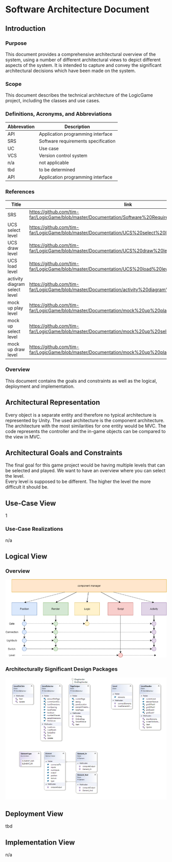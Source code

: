 # Software Architecture Document  



## Introduction 

### Purpose 

This document provides a comprehensive architectural overview of the system, using a number of different architectural views to depict different aspects of the system. It is intended to capture and convey the significant architectural decisions which have been made on the system. 

### Scope 

This document describes the technical architecture of the LogicGame project, including the classes and use cases. 

### Definitions, Acronyms, and Abbreviations 

| Abbrevation | Description                       |
|-------------|-----------------------------------|
| API         | Application programming interface |
| SRS       |	Software requirements specification |
| UC	|Use case |
| VCS|	Version control system |
|n/a	|not applicable |
| tbd |	to be determined|
| API         | Application programming interface |



### References 

| Title                         | link                                     |
|-------------------------------|------------------------------------------|
| SRS                           | https://github.com/tim-far/LogicGame/blob/master/Documentation/Software%20Requirements%20Specification.md |
| UCS select level              | https://github.com/tim-far/LogicGame/blob/master/Documentation/UCS%20select%20level.md |
| UCS draw level		| https://github.com/tim-far/LogicGame/blob/master/Documentation/UCS%20draw%20level.md	|
| UCS load level		| https://github.com/tim-far/LogicGame/blob/master/Documentation/UCS%20load%20level.md  |
| activity diagram select level | https://github.com/tim-far/LogicGame/blob/master/Documentation/activity%20diagram%20select%20level.jpg |
| mock up play level            | https://github.com/tim-far/LogicGame/blob/master/Documentation/mock%20up%20play%20level.jpg |
| mock up select level          | https://github.com/tim-far/LogicGame/blob/master/Documentation/mock%20up%20select%20level.jpg |
| mock up draw level            | https://github.com/tim-far/LogicGame/blob/master/Documentation/mock%20up%20play%20level.jpg	|

### Overview 

This document contains the goals and constraints as well as the logical, deployment and implementation.

## Architectural Representation  

Every object is a separate entity and therefore no typical architecture is represented by Unity. The used architecture is the component architecture. The architecture with the most similarities for one entity would be MVC. The code represents the controller and the in-game objects can be compared to the view in MVC.

## Architectural Goals and Constraints  

The final goal for this game project would be having multiple levels that can be selected and played. We want to have an overview where you can select the level.   
Every level is supposed to be different. The higher the level the more difficult it should be. 

## Use-Case View  

1[](Use%20Case.png)

### Use-Case Realizations 

n/a

 
## Logical View  

### Overview 

![](component%20architecture.png)



### Architecturally Significant Design Packages 

![](Class%20Diagram.PNG)

## Deployment View  

tbd

## Implementation View
 n/a
